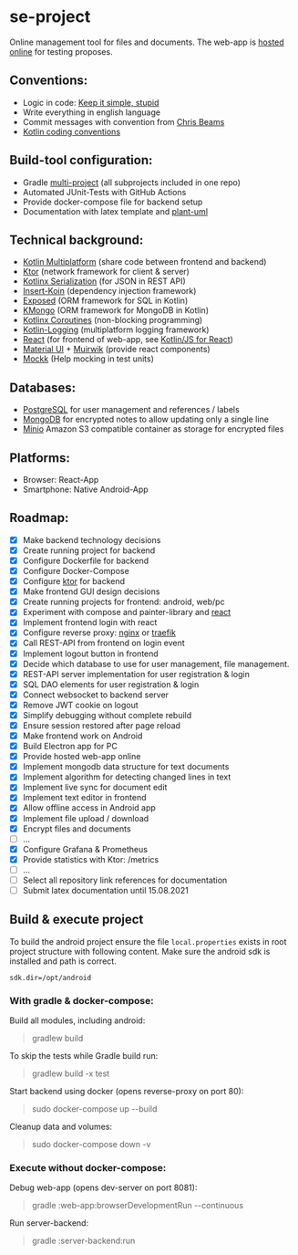 # se-project

Online management tool for files and documents. The web-app is [hosted online](https://provider.ddnss.de/se-project/)
for testing proposes.

## Conventions:

* Logic in code: [Keep it simple, stupid](https://en.wikipedia.org/wiki/KISS_principle)
* Write everything in english language
* Commit messages with convention from [Chris Beams](https://chris.beams.io/posts/git-commit/)
* [Kotlin coding conventions](https://kotlinlang.org/docs/coding-conventions.html)

## Build-tool configuration:

* Gradle [multi-project](https://docs.gradle.org/current/userguide/intro_multi_project_builds.html) (all subprojects
  included in one repo)
* Automated JUnit-Tests with GitHub Actions
* Provide docker-compose file for backend setup
* Documentation with latex template and [plant-uml](https://plantuml.com/)

## Technical background:

* [Kotlin Multiplatform](https://kotlinlang.org/docs/multiplatform.html) (share code between frontend and backend)
* [Ktor](https://ktor.io) (network framework for client & server)
* [Kotlinx Serialization](https://github.com/Kotlin/kotlinx.serialization) (for JSON in REST API)
* [Insert-Koin](https://insert-koin.io) (dependency injection framework)
* [Exposed](https://github.com/JetBrains/Exposed) (ORM framework for SQL in Kotlin)
* [KMongo](https://litote.org/kmongo) (ORM framework for MongoDB in Kotlin)
* [Kotlinx Coroutines](https://github.com/Kotlin/kotlinx.coroutines) (non-blocking programming)
* [Kotlin-Logging](https://github.com/MicroUtils/kotlin-logging) (multiplatform logging framework)
* [React](https://kotlinlang.org/docs/js-get-started.html)
  (for frontend of web-app, see [Kotlin/JS for React](https://kotlinlang.org/docs/js-get-started.html))
* [Material UI](https://material-ui.com) + [Muirwik](https://github.com/cfnz/muirwik) (provide react components)
* [Mockk](https://mockk.io) (Help mocking in test units)

## Databases:

* [PostgreSQL](https://www.postgresql.org) for user management and references / labels
* [MongoDB](https://www.mongodb.com) for encrypted notes to allow updating only a single line
* [Minio](https://min.io) Amazon S3 compatible container as storage for encrypted files

## Platforms:

* Browser: React-App
* Smartphone: Native Android-App

## Roadmap:

* [x] Make backend technology decisions
* [x] Create running project for backend
* [x] Configure Dockerfile for backend
* [x] Configure Docker-Compose
* [x] Configure [ktor](https://ktor.io/) for backend
* [x] Make frontend GUI design decisions
* [x] Create running projects for frontend: android, web/pc
* [x] Experiment with compose and painter-library and [react](https://kotlinlang.org/docs/js-get-started.html)
* [x] Implement frontend login with react
* [x] Configure reverse proxy: [nginx](https://www.nginx.com/) or [traefik](https://traefik.io/)
* [x] Call REST-API from frontend on login event
* [x] Implement logout button in frontend
* [x] Decide which database to use for user management, file management.
* [x] REST-API server implementation for user registration & login
* [x] SQL DAO elements for user registration & login
* [x] Connect websocket to backend server
* [x] Remove JWT cookie on logout
* [x] Simplify debugging without complete rebuild
* [x] Ensure session restored after page reload
* [x] Make frontend work on Android
* [x] Build Electron app for PC
* [x] Provide hosted web-app online
* [x] Implement mongodb data structure for text documents
* [x] Implement algorithm for detecting changed lines in text
* [x] Implement live sync for document edit
* [x] Implement text editor in frontend
* [x] Allow offline access in Android app
* [x] Implement file upload / download
* [x] Encrypt files and documents
* [ ] ...
* [x] Configure Grafana & Prometheus
* [x] Provide statistics with Ktor: /metrics
* [ ] ...
* [ ] Select all repository link references for documentation
* [ ] Submit latex documentation until 15.08.2021

## Build & execute project

To build the android project ensure the file `local.properties` exists in root project structure with following content.
Make sure the android sdk is installed and path is correct.

```
sdk.dir=/opt/android
```

### With gradle & docker-compose:

Build all modules, including android:
> gradlew build

To skip the tests while Gradle build run:
> gradlew build -x test

Start backend using docker (opens reverse-proxy on port 80):
> sudo docker-compose up --build

Cleanup data and volumes:
> sudo docker-compose down -v

### Execute without docker-compose:

Debug web-app (opens dev-server on port 8081):
> gradle :web-app:browserDevelopmentRun --continuous

Run server-backend:
> gradle :server-backend:run
